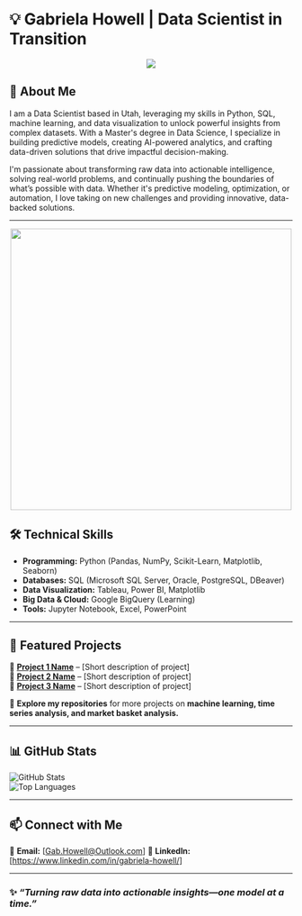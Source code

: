 # 💡 Gabriela Howell | Data Scientist in Transition  

<p align="center">
    <img src="https://media1.giphy.com/media/v1.Y2lkPTc5MGI3NjExamFraWRmemVlY21vZWVsN3N2OXpsOXNhc2s3ejA0OWRqc245dGc1YiZlcD12MV9pbnRlcm5hbF9naWZfYnlfaWQmY3Q9Zw/3og0IDQPqb10ijWCfC/giphy.gif" />
</p>

## 🚀 About Me  

I am a Data Scientist based in Utah, leveraging my skills in Python, SQL, machine learning, and data visualization to unlock powerful insights from complex datasets. With a Master's degree in Data Science, I specialize in building predictive models, creating AI-powered analytics, and crafting data-driven solutions that drive impactful decision-making.

I'm passionate about transforming raw data into actionable intelligence, solving real-world problems, and continually pushing the boundaries of what’s possible with data. Whether it's predictive modeling, optimization, or automation, I love taking on new challenges and providing innovative, data-backed solutions.

---
<p align="center">
    <img src="https://www.wgu.edu/online-it-degrees/data-analytics-masters-program/_jcr_content/root/container/columncontrol/column-1/image_1704038250_cop.coreimg.85.800.png/1712173894152/msda-infographic.png" width="500"/>
</p>

## 🛠️ Technical Skills  

- **Programming:** Python (Pandas, NumPy, Scikit-Learn, Matplotlib, Seaborn)  
- **Databases:** SQL (Microsoft SQL Server, Oracle, PostgreSQL, DBeaver)  
- **Data Visualization:** Tableau, Power BI, Matplotlib  
- **Big Data & Cloud:** Google BigQuery (Learning)  
- **Tools:** Jupyter Notebook, Excel, PowerPoint  


---

## 📌 Featured Projects  

🔹 **[Project 1 Name](#)** – [Short description of project]  
🔹 **[Project 2 Name](#)** – [Short description of project]  
🔹 **[Project 3 Name](#)** – [Short description of project]  

📂 **Explore my repositories** for more projects on **machine learning, time series analysis, and market basket analysis.**  

---

## 📊 GitHub Stats  


![GitHub Stats](https://github-readme-stats.vercel.app/api?username=YourGitHubUsername&show_icons=true&theme=radical)  
![Top Languages](https://github-readme-stats.vercel.app/api/top-langs/?username=YourGitHubUsername&layout=compact&theme=radical)  


---


## 📫 Connect with Me  

📩 **Email:** [Gab.Howell@Outlook.com]
💼 **LinkedIn:** [https://www.linkedin.com/in/gabriela-howell/]

---

### ✨ *“Turning raw data into actionable insights—one model at a time.”*  
